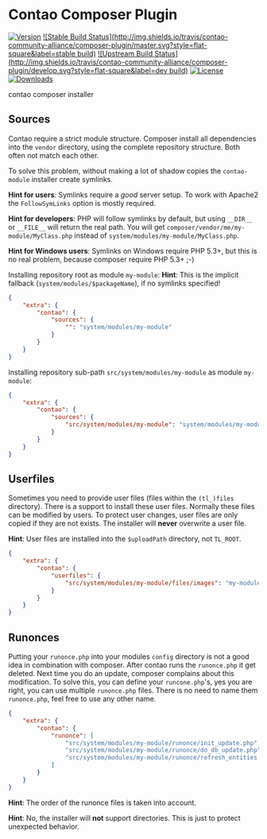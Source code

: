 Contao Composer Plugin
======================
[![Version](http://img.shields.io/packagist/v/contao-community-alliance/composer-plugin.svg?style=flat-square)](https://packagist.org/packages/contao-community-alliance/composer-plugin)
[![Stable Build Status](http://img.shields.io/travis/contao-community-alliance/composer-plugin/master.svg?style=flat-square&label=stable build)](https://travis-ci.org/contao-community-alliance/composer-plugin)
[![Upstream Build Status](http://img.shields.io/travis/contao-community-alliance/composer-plugin/develop.svg?style=flat-square&label=dev build)](https://travis-ci.org/contao-community-alliance/composer-plugin)
[![License](http://img.shields.io/packagist/l/contao-community-alliance/composer-plugin.svg?style=flat-square)](http://spdx.org/licenses/LGPL-3.0+)
[![Downloads](http://img.shields.io/packagist/dt/contao-community-alliance/composer-plugin.svg?style=flat-square)](https://packagist.org/packages/contao-community-alliance/composer-plugin)

contao composer installer

Sources
--------

Contao require a strict module structure.
Composer install all dependencies into the `vendor` directory, using the complete repository structure.
Both often not match each other.

To solve this problem, without making a lot of shadow copies the `contao-module` installer create symlinks.

**Hint for users**: Symlinks require a *good* server setup. To work with Apache2 the `FollowSymLinks` option is mostly required.

**Hint for developers**: PHP will follow symlinks by default, but using `__DIR__` or `__FILE__` will return the real path.
You will get `composer/vendor/me/my-module/MyClass.php` instead of `system/modules/my-module/MyClass.php`.

**Hint for Windows users**: Symlinks on Windows require PHP 5.3+, but this is no real problem, because composer require PHP 5.3+ ;-)

Installing repository root as module `my-module`:
**Hint**: This is the implicit fallback (`system/modules/$packageName`), if no symlinks specified!
```json
{
    "extra": {
        "contao": {
            "sources": {
                "": "system/modules/my-module"
            }
        }
    }
}
```

Installing repository sub-path `src/system/modules/my-module` as module `my-module`:
```json
{
    "extra": {
        "contao": {
            "sources": {
                "src/system/modules/my-module": "system/modules/my-module"
            }
        }
    }
}
```

Userfiles
---------

Sometimes you need to provide user files (files within the `(tl_)files` directory).
There is a support to install these user files.
Normally these files can be modified by users.
To protect user changes, user files are only copied if they are not exists.
The installer will **never** overwrite a user file.

**Hint**: User files are installed into the `$uploadPath` directory, not `TL_ROOT`.

```json
{
    "extra": {
        "contao": {
            "userfiles": {
                "src/system/modules/my-module/files/images": "my-module/images"
            }
        }
    }
}
```

Runonces
--------

Putting your `runonce.php` into your modules `config` directory is not a good idea in combination with composer.
After contao runs the `runonce.php` it get deleted. Next time you do an update, composer complains about this modification.
To solve this, you can define your `runcone.php`'s, yes you are right, you can use multiple `runonce.php` files.
There is no need to name them `runonce.php`, feel free to use any other name.

```json
{
    "extra": {
        "contao": {
            "runonce": [
                "src/system/modules/my-module/runonce/init_update.php",
                "src/system/modules/my-module/runonce/do_db_update.php",
                "src/system/modules/my-module/runonce/refresh_entities.php"
            ]
        }
    }
}
```

**Hint**: The order of the runonce files is taken into account.

**Hint**: No, the installer will **not** support directories. This is just to protect unexpected behavior.
